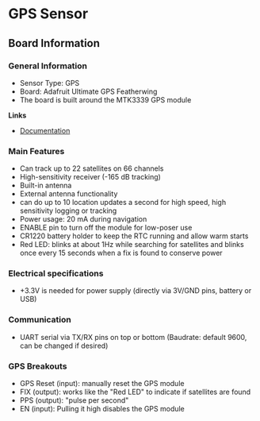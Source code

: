 # GPS Sensor

## Board Information

### General Information

- Sensor Type: GPS
- Board: Adafruit Ultimate GPS Featherwing
- The board is built around the MTK3339 GPS module

**Links**

- [Documentation](https://learn.adafruit.com/adafruit-ultimate-gps-featherwing)

### Main Features

- Can track up to 22 satellites on 66 channels
- High-sensitivity receiver (-165 dB tracking)
- Built-in antenna
- External antenna functionality
- can do up to 10 location updates a second for high speed, high sensitivity logging or tracking
- Power usage: 20 mA during navigation
- ENABLE pin to turn off the module for low-poser use
- CR1220 battery holder to keep the RTC running and allow warm starts
- Red LED: blinks at about 1Hz while searching for satellites and blinks once every 15 seconds when a fix is found to conserve power

### Electrical specifications

- +3.3V is needed for power supply (directly via 3V/GND pins, battery or USB)

### Communication

- UART serial via TX/RX pins on top or bottom (Baudrate: default 9600, can be changed if desired)

### GPS Breakouts

- GPS Reset (input): manually reset the GPS module
- FIX (output): works like the "Red LED" to indicate if satellites are found
- PPS (output): "pulse per second"
- EN (input): Pulling it high disables the GPS module
